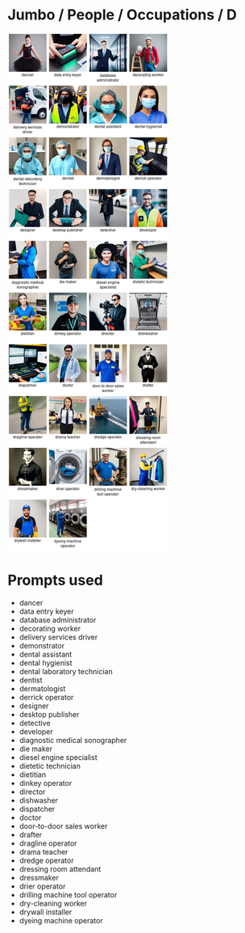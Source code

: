# Jumbo / People / Occupations / D

![Jumbo / People / Occupations / D Stable Diffusion prompt examples](montage.png 'Jumbo / People / Occupations / D Stable Diffusion prompt examples')

# Prompts used
- dancer
- data entry keyer
- database administrator
- decorating worker
- delivery services driver
- demonstrator
- dental assistant
- dental hygienist
- dental laboratory technician
- dentist
- dermatologist
- derrick operator
- designer
- desktop publisher
- detective
- developer
- diagnostic medical sonographer
- die maker
- diesel engine specialist
- dietetic technician
- dietitian
- dinkey operator
- director
- dishwasher
- dispatcher
- doctor
- door-to-door sales worker
- drafter
- dragline operator
- drama teacher
- dredge operator
- dressing room attendant
- dressmaker
- drier operator
- drilling machine tool operator
- dry-cleaning worker
- drywall installer
- dyeing machine operator


